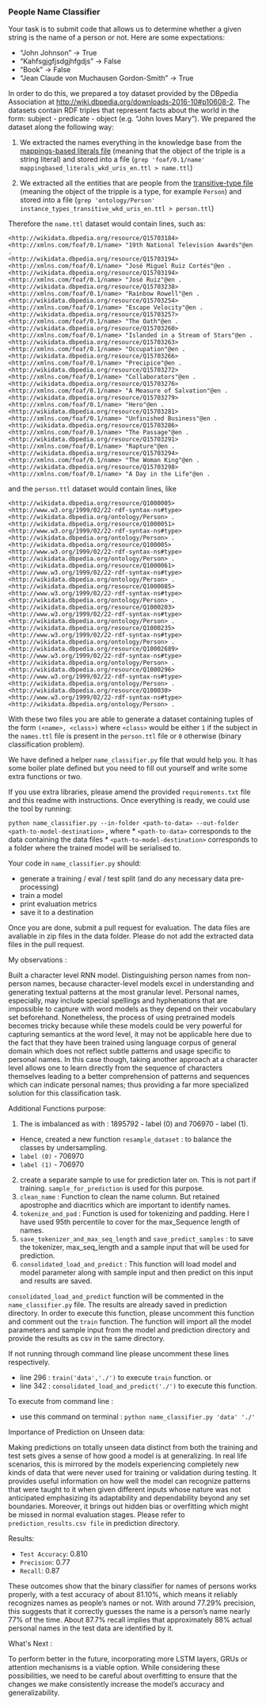 ### People Name Classifier


Your task is to submit code that allows us to determine whether a given string is the name of a person or not. Here are some expectations: 

* “John Johnson” -> True 
* “Kahfsgjgfjsdgjhfgdjs” -> False 
* “Book” -> False 
* “Jean Claude von Muchausen Gordon-Smith” -> True 

In order to do this, we prepared a toy dataset provided by the DBpedia Association at http://wiki.dbpedia.org/downloads-2016-10#p10608-2. The datasets contain RDF triples that represent facts about the world in the form: subject - predicate - object (e.g. “John loves Mary”). We prepared the dataset along the following way:

1. We extracted the names everything in the knowledge base from the [mappings-based literals file](http://downloads.dbpedia.org/2016-10/core-i18n/en/mappingbased_literals_wkd_uris_en.ttl.bz2) (meaning that the object of the triple is a string literal) and stored into a file (`grep 'foaf/0.1/name' mappingbased_literals_wkd_uris_en.ttl > name.ttl`)

2. We extracted all the entities that are people from the [transitive-type file](http://downloads.dbpedia.org/2016-10/core-i18n/en/instance_types_transitive_wkd_uris_en.ttl.bz2) (meaning the object of the tripple is a type, for example `Person`) and stored into a file (`grep 'ontology/Person' instance_types_transitive_wkd_uris_en.ttl > person.ttl`) 

Therefore the `name.ttl` dataset would contain lines, such as:

```
<http://wikidata.dbpedia.org/resource/Q15703184> <http://xmlns.com/foaf/0.1/name> "19th National Television Awards"@en .
<http://wikidata.dbpedia.org/resource/Q15703194> <http://xmlns.com/foaf/0.1/name> "José Miguel Ruiz Cortés"@en .
<http://wikidata.dbpedia.org/resource/Q15703194> <http://xmlns.com/foaf/0.1/name> "José Ruiz"@en .
<http://wikidata.dbpedia.org/resource/Q15703238> <http://xmlns.com/foaf/0.1/name> "Rainbow Rowell"@en .
<http://wikidata.dbpedia.org/resource/Q15703254> <http://xmlns.com/foaf/0.1/name> "Escape Velocity"@en .
<http://wikidata.dbpedia.org/resource/Q15703257> <http://xmlns.com/foaf/0.1/name> "The Oath"@en .
<http://wikidata.dbpedia.org/resource/Q15703260> <http://xmlns.com/foaf/0.1/name> "Islanded in a Stream of Stars"@en .
<http://wikidata.dbpedia.org/resource/Q15703263> <http://xmlns.com/foaf/0.1/name> "Occupation"@en .
<http://wikidata.dbpedia.org/resource/Q15703266> <http://xmlns.com/foaf/0.1/name> "Precipice"@en .
<http://wikidata.dbpedia.org/resource/Q15703272> <http://xmlns.com/foaf/0.1/name> "Collaborators"@en .
<http://wikidata.dbpedia.org/resource/Q15703276> <http://xmlns.com/foaf/0.1/name> "A Measure of Salvation"@en .
<http://wikidata.dbpedia.org/resource/Q15703279> <http://xmlns.com/foaf/0.1/name> "Hero"@en .
<http://wikidata.dbpedia.org/resource/Q15703281> <http://xmlns.com/foaf/0.1/name> "Unfinished Business"@en .
<http://wikidata.dbpedia.org/resource/Q15703286> <http://xmlns.com/foaf/0.1/name> "The Passage"@en .
<http://wikidata.dbpedia.org/resource/Q15703291> <http://xmlns.com/foaf/0.1/name> "Rapture"@en .
<http://wikidata.dbpedia.org/resource/Q15703294> <http://xmlns.com/foaf/0.1/name> "The Woman King"@en .
<http://wikidata.dbpedia.org/resource/Q15703298> <http://xmlns.com/foaf/0.1/name> "A Day in the Life"@en .

```

and the `person.ttl` dataset would contain lines, like

```
<http://wikidata.dbpedia.org/resource/Q1000005> <http://www.w3.org/1999/02/22-rdf-syntax-ns#type> <http://wikidata.dbpedia.org/ontology/Person> .
<http://wikidata.dbpedia.org/resource/Q1000051> <http://www.w3.org/1999/02/22-rdf-syntax-ns#type> <http://wikidata.dbpedia.org/ontology/Person> .
<http://wikidata.dbpedia.org/resource/Q100005> <http://www.w3.org/1999/02/22-rdf-syntax-ns#type> <http://wikidata.dbpedia.org/ontology/Person> .
<http://wikidata.dbpedia.org/resource/Q1000061> <http://www.w3.org/1999/02/22-rdf-syntax-ns#type> <http://wikidata.dbpedia.org/ontology/Person> .
<http://wikidata.dbpedia.org/resource/Q1000085> <http://www.w3.org/1999/02/22-rdf-syntax-ns#type> <http://wikidata.dbpedia.org/ontology/Person> .
<http://wikidata.dbpedia.org/resource/Q1000203> <http://www.w3.org/1999/02/22-rdf-syntax-ns#type> <http://wikidata.dbpedia.org/ontology/Person> .
<http://wikidata.dbpedia.org/resource/Q1000235> <http://www.w3.org/1999/02/22-rdf-syntax-ns#type> <http://wikidata.dbpedia.org/ontology/Person> .
<http://wikidata.dbpedia.org/resource/Q10002689> <http://www.w3.org/1999/02/22-rdf-syntax-ns#type> <http://wikidata.dbpedia.org/ontology/Person> .
<http://wikidata.dbpedia.org/resource/Q1000296> <http://www.w3.org/1999/02/22-rdf-syntax-ns#type> <http://wikidata.dbpedia.org/ontology/Person> .
<http://wikidata.dbpedia.org/resource/Q100030> <http://www.w3.org/1999/02/22-rdf-syntax-ns#type> <http://wikidata.dbpedia.org/ontology/Person> .
```

With these two files you are able to generate a dataset containing tuples of the form `(<name>, <class>)` where `<class>` would be either `1` if the subject in the `names.ttl` file is present in the `person.ttl` file or `0` otherwise (binary classification problem).

We have defined a helper `name_classifier.py` file that would help you. It has some boiler plate defined but you need to fill out yourself and write some extra functions or two.

If you use extra libraries, please amend the provided `requirements.txt` file and this readme with instructions. Once everything is ready, we could use the tool by running:

`python name_classifier.py --in-folder <path-to-data> --out-folder <path-to-model-destination>` , where
	* `<path-to-data>` corresponds to the data containing the data files
	* `<path-to-model-destination>` corresponds to a folder where the trained model will be serialised to.


Your code in `name_classifier.py` should:
* generate a training / eval / test split (and do any necessary data pre-processing)
* train a model
* print evaluation metrics
* save it to a destination

Once you are done, submit a pull request for evaluation. The data files are avaliable in zip files in the data folder. Please do not add the extracted data files in the pull request. 


My observations :

Built a character level RNN model. Distinguishing person names from non-person names, because character-level models excel in understanding and generating textual patterns at the most granular level.
Personal names, especially, may include special spellings and hyphenations that are impossible to capture with word models as they depend on their vocabulary set beforehand. Nonetheless, the process of using pretrained models becomes tricky because while these models could be very powerful for capturing semantics at the word level, it may not be applicable here due to the fact that they have been trained using language corpus of general domain which does not reflect subtle patterns and usage specific to personal names. In this case though, taking another approach at a character level allows one to learn directly from the sequence of characters themselves leading to a better comprehension of patterns and sequences which can indicate personal names; thus providing a far more specialized solution for this classification task.

Additional Functions purpose:
1.  The is imbalanced as with : 1895792 - label (0) and 706970 - label (1).
 *  Hence, created a new function `resample_dataset` : to balance the classes by undersampling.
 *  `label (0)` - 706970 
 *  `label (1)` - 706970
2.  create a separate sample to use for prediction later on. This is not part if training. `sample_for_prediction` is used for this purpose.
3.  `clean_name` : Function to clean the name column. But retained apostrophe and diacritics which are important to identify names.
4.  `tokenize_and_pad` : Function is used for tokenizing and padding. Here I have used 95th percentile to cover for the max_Sequence length of names.
5.  `save_tokenizer_and_max_seq_length` and `save_predict_samples` : to save the tokenizer, max_seq_length and a sample input that will be used for prediction.
6.  `consolidated_load_and_predict` : This function will load model and model parameter along with sample input and then predict on this input and results are saved.

`consolidated_load_and_predict` function will be commented in the `name_classifier.py` file.
The results are already saved in prediction directory. In order to execute this function, please uncomment this function and comment out the `train` function.
The function will import all the model parameters and sample input from the model and prediction directory and provide the results as csv in the same directory.

If not running through command line please uncomment these lines respectively.
* line 296 : `train('data','./')` to execute `train` function.
or
* line 342 : `consolidated_load_and_predict('./')` to execute this function.

To execute from command line :
* use this command on terminal : `python name_classifier.py 'data' './'` 

Importance of Prediction on Unseen data:

Making predictions on totally unseen data distinct from both the training and test sets gives a sense of how good a model is at generalizing. In real life scenarios, this is mirrored by the models experiencing completely new kinds of data that were never used for training or validation during testing. It provides useful information on how well the model can recognize patterns that were taught to it when given different inputs whose nature was not anticipated emphasizing its adaptability and dependability beyond any set boundaries. Moreover, it brings out hidden bias or overfitting which might be missed in normal evaluation stages.
Please refer to `prediction_results.csv file` in prediction directory.

Results:

* `Test Accuracy`: 0.810
* `Precision`: 0.77
* `Recall`: 0.87

These outcomes show that the binary classifier for names of persons works properly, with a test accuracy of about 81.10%, which means it reliably recognizes names as people’s names or not. With around 77.29% precision, this suggests that it correctly guesses the name is a person’s name nearly 77% of the time. About 87.7% recall implies that approximately 88% actual personal names in the test data are identified by it.

What's Next : 

To perform better in the future, incorporating more LSTM layers, GRUs or attention mechanisms is a viable option. While considering these possibilities, we need to be careful about overfitting to ensure that the changes we make consistently increase the model’s accuracy and generalizability.